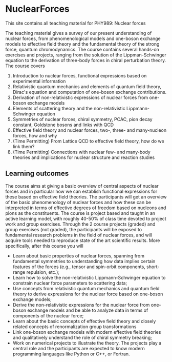 # NuclearForces
This site contains all teaching material for PHY989: Nuclear forces

The teaching material gives a survey of our present understanding of nuclear forces, from phenomenological models and one-boson exchange models to effective field theory and the fundamental theory of the strong force, quantum chromodynamics. 
The course contains several hands-on exercises and projects, ranging from the solution of the Lippman-Schwinger equation to the derivation of three-body forces in chiral perturbation theory. The course covers
1. Introduction to nuclear forces, functional expressions based on experimental information
2. Relativistic quantum mechanics and elements of quantum field theory, Dirac's equation and computation of one-boson exchange contributions. 
3. Derivation of non-relativistic expressions of nuclear forces from one-boson exchange models
4. Elements of scattering theory and the non-relativistic Lippmann-Schwinger equation 
5. Symmetries of nuclear forces, chiral symmetry, PCAC, pion decay constant, Goldstone bosons  and links with QCD
6. Effective field theory and nuclear forces, two-, three- and many-nucleon forces, how and why
7. (Time Permitting) From Lattice QCD to effective field theory, how do we link them?
8. (Time Permitting) Connections with nuclear few- and many-body theories and implications for nuclear structure and reaction studies
## Learning outcomes
The course aims at giving a basic overview of central aspects of nuclear forces and in particular how we can establish functional expressions for these based on effective field theories. The participants will get an overview of the basic phenomenology of nuclear forces and how these can be interpreted in terms of effective degrees of freedom based on nucleons and pions as the constituents. 
The course is project based and taught in an active learning model, with roughly 40-50% of class time devoted to project work and group exercises. Through the 2 course projects (graded) and group exercises (not graded), the participants will be exposed to fundamental research problems in the field of nuclear forces, and will acquire tools needed to reproduce state of the art scientific results. More specifically, after this course you will


- Learn about basic properties of nuclear forces, spanning from fundamental symmetries to understanding how data implies certain features of the forces (e.g., tensor and spin-orbit components, short-range repulsion, etc.);
- Learn how to solve the non-relativistic Lippmann-Schwinger equation to constrain nuclear force parameters to scattering data;
- Use concepts from relativistic quantum mechanics and quantum field theory to derive expressions for the nuclear force based on one-boson exchange models;
- Derive the non-relativistic expressions for the nuclear force from one-boson exchange models and be able to analyze data in terms of components of the nuclear force;
- Learn about the basic concepts of effective field theory and closely related concepts of renormalization group transformations
- Link one-boson exchange models with modern effective field theories and qualitatively understand the role of chiral symmetry breaking;
- Work on numerical projects to illustrate the theory. The projects play a central role and the participants are expected to know modern programming languages like Python or C++, or Fortran. 
